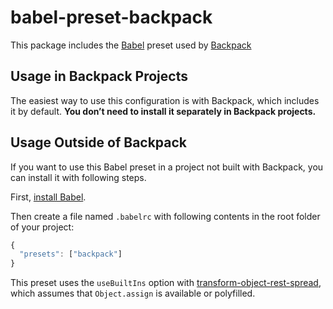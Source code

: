 # babel-preset-backpack

This package includes the [Babel](https://babeljs.io) preset used by [Backpack](https://github/com/palmerhq/backpack)

## Usage in Backpack Projects

The easiest way to use this configuration is with Backpack, which includes it by default. **You don’t need to install it separately in Backpack projects.**

## Usage Outside of Backpack

If you want to use this Babel preset in a project not built with Backpack, you can install it with following steps.

First, [install Babel](https://babeljs.io/docs/setup/).

Then create a file named `.babelrc` with following contents in the root folder of your project:

  ```js
  {
    "presets": ["backpack"]
  }
  ```

This preset uses the `useBuiltIns` option with [transform-object-rest-spread](http://babeljs.io/docs/plugins/transform-object-rest-spread/), which assumes that `Object.assign` is available or polyfilled.